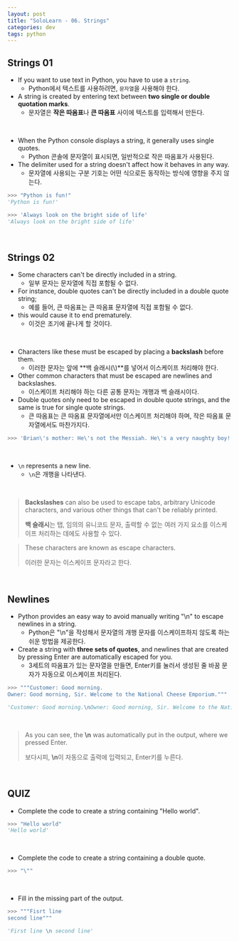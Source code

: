 ```yaml
---
layout: post
title: "SoloLearn - 06. Strings"
categories: dev
tags: python
---
```


## Strings 01

- If you want to use text in Python, you have to use a `string`.
  - Python에서 텍스트를 사용하려면, `문자열`을 사용해야 한다.
- A string is created by entering text between **two single or double quotation marks**.
  - 문자열은 **작은 따옴표**나 **큰 따옴표** 사이에 텍스트를 입력해서 만든다.

<br>

- When the Python console displays a string, it generally uses single quotes.
  - Python 콘솔에 문자열이 표시되면, 일반적으로 작은 따옴표가 사용된다.
- The delimiter used for a string doesn't affect how it behaves in any way.
  - 문자열에 사용되는 구분 기호는 어떤 식으로든 동작하는 방식에 영향을 주지 않는다.

```python
>>> "Python is fun!"
'Python is fun!'

>>> 'Always look on the bright side of life'
'Always look on the bright side of life'
```

<br>

## Strings 02

- Some characters can't be directly included in a string.
  - 일부 문자는 문자열에 직접 포함될 수 없다.
- For instance, double quotes can't be directly included in a double quote string;
  - 예를 들어, 큰 따옴표는 큰 따옴표 문자열에 직접 포함될 수 없다.
- this would cause it to end prematurely.
  - 이것은 조기에 끝나게 할 것이다.

<br>

- Characters like these must be escaped by placing a **backslash** before them.
  - 이러한 문자는 앞에 **백 슬래시(\\)**를 넣어서 이스케이프 처리해야 한다.
- Other common characters that must be escaped are newlines and backslashes.
  - 이스케이프 처리해야 하는 다른 공통 문자는 개행과 백 슬래시이다.
- Double quotes only need to be escaped in double quote strings, and the same is true for single quote strings.
  - 큰 따옴표는 큰 따옴표 문자열에서만 이스케이프 처리해야 하며, 작은 따옴표 문자열에서도 마찬가지다.

```python
>>> 'Brian\'s mother: He\'s not the Messiah. He\'s a very naughty boy!'
```

<br>

- `\n` represents a new line.
  - `\n`은 개행을 나타낸다.

<br>

> **Backslashes** can also be used to escape tabs, arbitrary Unicode characters, and various other things that can't be reliably printed.
>
> **백 슬래시**는 탭, 임의의 유니코드 문자, 출력할 수 없는 여러 가지 요소를 이스케이프 처리하는 데에도 사용할 수 있다.

> These characters are known as escape characters.
>
> 이러한 문자는 이스케이프 문자라고 한다.

<br>

## Newlines

- Python provides an easy way to avoid manually writing "\n" to escape newlines in a string.
  - Python은 "\n"을 작성해서 문자열의 개행 문자를 이스케이프하지 않도록 하는 쉬운 방법을 제공한다.
- Create a string with **three sets of quotes**, and newlines that are created by pressing Enter are automatically escaped for you.
  - 3세트의 따옴표가 있는 문자열을 만들면, Enter키를 눌러서 생성된 줄 바꿈 문자가 자동으로 이스케이프 처리된다.

```python
>>> """Customer: Good morning.
Owner: Good morning, Sir. Welcome to the National Cheese Emporium."""

'Customer: Good morning.\nOwner: Good morning, Sir. Welcome to the National Cheese Emporium.'
```

<br>

> As you can see, the **\n** was automatically put in the output, where we pressed Enter.
>
> 보다시피, **\n**이 자동으로 출력에 입력되고, Enter키를 누른다.

<br>

## QUIZ

- Complete the code to create a string containing "Hello world".

```python
>>> "Hello world"
'Hello world'
```

<br>

- Complete the code to create a string containing a double quote.

```python
>>> "\""
```

<br>

- Fill in the missing part of the output.

```python
>>> """Fisrt line
second line"""

'First line \n second line'
```

<br>